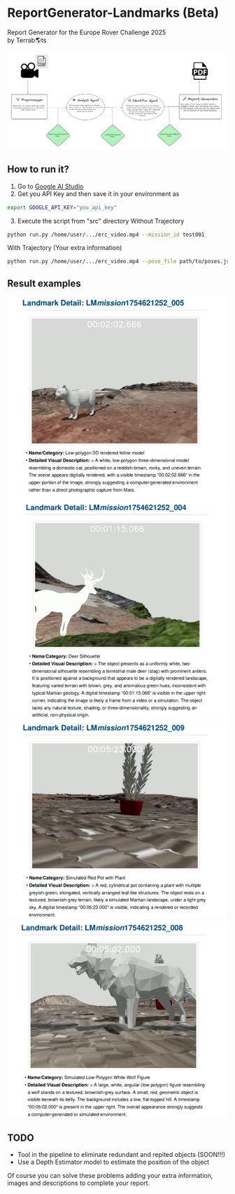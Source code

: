 # ReportGenerator-Landmarks (Beta)
Report Generator for the Europe Rover Challenge 2025 \
by Terrab🌎ts

![alt text](assets/flow.png)

## How to run it?

1. Go to [Google AI Studio](https://aistudio.google.com)
2. Get you API Key and then save it in your environment as
```bash
export GOOGLE_API_KEY="you_api_key"
```
3. Execute the script from "src" directory
Without Trajectory
```bash
python run.py /home/user/.../erc_video.mp4 --mission_id test001
```

With Trajectory (Your extra information)
```bash
python run.py /home/user/.../erc_video.mp4 --pose_file path/to/poses.json --mission_id test002
```

## Result examples

![alt text](assets/landmark_cat.png)
![alt text](assets/landmark_deer.png)
![alt text](assets/landmark_red_pot.png)
![alt text](assets/landmark_wolf.png)

## TODO
- Tool in the pipeline to eliminate redundant and repited objects (SOON!!!)
- Use a Depth Estimator model to estimate the position of the object

Of course you can solve these problems adding your extra information, images and descriptions to complete your report.
